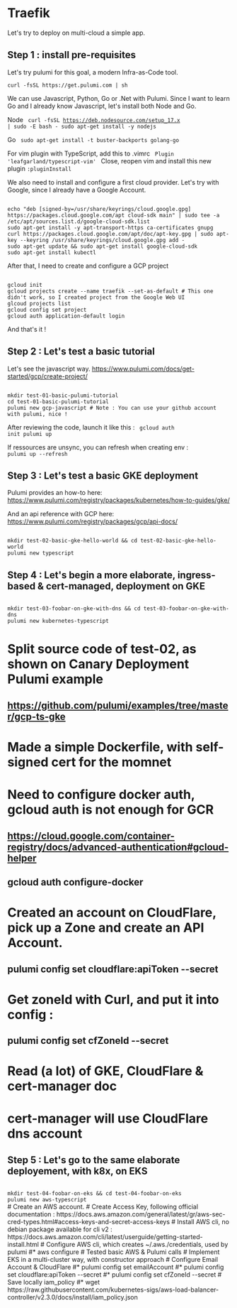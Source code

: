 # Traefik

Let's try to deploy on  multi-cloud a simple app. 

## Step 1 : install pre-requisites

Let's try pulumi for this goal, a modern Infra-as-Code tool.

`curl -fsSL https://get.pulumi.com | sh`

We can use Javascript, Python, Go or .Net with Pulumi. Since I want to learn Go and I already know Javascript, let's install both Node and Go.

Node
<code>
curl -fsSL https://deb.nodesource.com/setup_17.x | sudo -E bash -
sudo apt-get install -y nodejs
</code>

Go
<code>
sudo apt-get install -t buster-backports golang-go
</code>

For vim plugin with TypeScript, add this to .vimrc
<code>
Plugin 'leafgarland/typescript-vim'
</code>
Close, reopen vim and install this new plugin `:pluginInstall`


We also need to install and configure a first cloud provider. Let's try with Google, since I already have a Google Account.

<code>
echo "deb [signed-by=/usr/share/keyrings/cloud.google.gpg] https://packages.cloud.google.com/apt cloud-sdk main" | sudo tee -a /etc/apt/sources.list.d/google-cloud-sdk.list
sudo apt-get install -y apt-transport-https ca-certificates gnupg
curl https://packages.cloud.google.com/apt/doc/apt-key.gpg | sudo apt-key --keyring /usr/share/keyrings/cloud.google.gpg add -
sudo apt-get update && sudo apt-get install google-cloud-sdk
sudo apt-get install kubectl
</code>

After that, I need to create and configure a GCP project

<code>
gcloud init
gcloud projects create --name traefik --set-as-default # This one didn't work, so I created project from the Google Web UI
glcoud projects list
gcloud config set project <GCP_PROJECT_ID>
gcloud auth application-default login
</code>

And that's it !


## Step 2 : Let's test a basic tutorial


Let's see the javascript way.
https://www.pulumi.com/docs/get-started/gcp/create-project/

<code>
mkdir test-01-basic-pulumi-tutorial
cd test-01-basic-pulumi-tutorial
pulumi new gcp-javascript # Note : You can use your github account with pulumi, nice !
</code>

After reviewing the code, launch it like this :
<code>
gcloud auth init
pulumi up
</code>

If ressources are unsync, you can refresh when creating env :
<code>
pulumi up --refresh
</code>

## Step 3 : Let's test a basic GKE deployment

Pulumi provides an how-to here:
https://www.pulumi.com/registry/packages/kubernetes/how-to-guides/gke/

And an api reference with GCP here:
https://www.pulumi.com/registry/packages/gcp/api-docs/

<code>
mkdir test-02-basic-gke-hello-world && cd test-02-basic-gke-hello-world
pulumi new typescript
</code>

## Step 4 : Let's begin a more elaborate, ingress-based & cert-managed, deployment on GKE
<code>
mkdir test-03-foobar-on-gke-with-dns && cd test-03-foobar-on-gke-with-dns
pulumi new kubernetes-typescript
</code>

# Split source code of test-02, as shown on Canary Deployment Pulumi example
## https://github.com/pulumi/examples/tree/master/gcp-ts-gke
# Made a simple Dockerfile, with self-signed cert  for the momnet
# Need to configure docker auth, gcloud auth is not enough for GCR
## https://cloud.google.com/container-registry/docs/advanced-authentication#gcloud-helper
## gcloud auth configure-docker
# Created an account on CloudFlare, pick up a Zone and create an API Account.
## pulumi config set cloudflare:apiToken --secret
# Get zoneId with Curl, and put it into config :
## pulumi config set cfZoneId --secret
# Read (a lot) of GKE, CloudFlare & cert-manager doc
# cert-manager will use CloudFlare dns account


## Step 5 : Let's go to the same elaborate deployement, with k8x, on EKS


<code>
mkdir test-04-foobar-on-eks && cd test-04-foobar-on-eks
pulumi new aws-typescript
</code>
# Create an AWS account. 
# Create Access Key, following official documentation : https://docs.aws.amazon.com/general/latest/gr/aws-sec-cred-types.html#access-keys-and-secret-access-keys 
# Install AWS cli, no debian package available for cli v2 : https://docs.aws.amazon.com/cli/latest/userguide/getting-started-install.html
# Configure AWS cli, which creates ~/.aws./credentials, used by pulumi
#* aws configure
# Tested basic AWS & Pulumi calls
# Implement EKS in a multi-cluster way, with constructor approach
# Configure Email Account & CloudFlare 
#* pulumi config set emailAccount
#* pulumi config set cloudflare:apiToken --secret
#* pulumi config set cfZoneId --secret
# Save locally iam_policy
#* wget https://raw.githubusercontent.com/kubernetes-sigs/aws-load-balancer-controller/v2.3.0/docs/install/iam_policy.json



